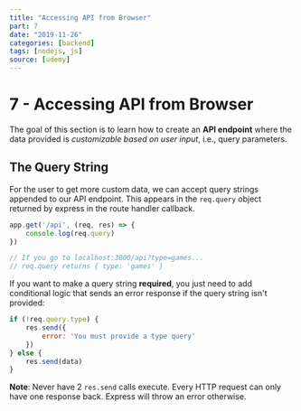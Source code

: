 ```yaml
---
title: "Accessing API from Browser"
part: 7
date: "2019-11-26"
categories: [backend]
tags: [nodejs, js]
source: [udemy]
---
```


# 7 - Accessing API from Browser

The goal of this section is to learn how to create an **API endpoint** where the data provided is *customizable based on user input*, i.e., query parameters.

## The Query String

For the user to get more custom data, we can accept query strings appended to our API endpoint. This appears in the `req.query` object returned by express in the route handler callback.

```js
app.get('/api', (req, res) => {
    console.log(req.query)
})

// If you go to localhost:3000/api?type=games...
// req.query returns { type: 'games' }
```

If you want to make a query string **required**, you just need to add conditional logic that sends an error response if the query string isn't provided:

```js
if (!req.query.type) {
    res.send({
        error: 'You must provide a type query'
    })
} else {
    res.send(data)
}
```

**Note**: Never have 2 `res.send` calls execute. Every HTTP request can only have one response back. Express will throw an error otherwise.